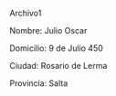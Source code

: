 Archivo1

Nombre: Julio Oscar

Domicilio: 9 de Julio 450

Ciudad: Rosario de Lerma

Provincia: Salta